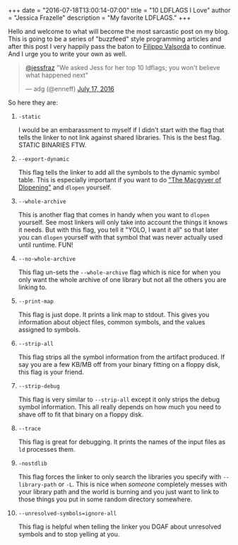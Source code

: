 +++
date = "2016-07-18T13:00:14-07:00"
title = "10 LDFLAGS I Love"
author = "Jessica Frazelle"
description = "My favorite LDFLAGS."
+++

Hello and welcome to what will become the most sarcastic post on my blog.
This is going to be a series of "buzzfeed" style programming articles and after
this post I very happily pass the baton to [Filippo Valsorda](https://twitter.com/FiloSottile/status/754774945847209988) to continue. And I urge you to write your own as well.

<blockquote class="twitter-tweet" data-lang="en"><p lang="en" dir="ltr"><a href="https://twitter.com/jessfraz">@jessfraz</a> &quot;We asked Jess for her top 10 ldflags; you won&#39;t believe what happened next&quot;</p>&mdash; adg (@enneff) <a href="https://twitter.com/enneff/status/754737186960838656">July 17, 2016</a></blockquote>
<script async src="//platform.twitter.com/widgets.js" charset="utf-8"></script>


So here they are:

1. `-static`

    I would be an embarassment to myself if I didn't start with the flag that
    tells the linker to not link against shared libraries. This is the best flag.
    STATIC BINARIES FTW.

2. `--export-dynamic`

    This flag tells the linker to add all the symbols to the dynamic symbol
    table. This is especially important if you want to do ["The Macgyver of Dlopening"](https://github.com/jfrazelle/macgyver) and `dlopen` yourself.

3. `--whole-archive`

    This is another flag that comes in handy when you want to `dlopen`
    yourself. See most linkers will only take into account the things it knows
    it needs. But with this flag, you tell it "YOLO, I want it all" so that
    later you can `dlopen` yourself with that symbol that was never actually
    used until runtime. FUN!

4. `--no-whole-archive`

    This flag un-sets the `--whole-archive` flag which is nice for when you
    only want the whole archive of one library but not all the others you are
    linking to.

5. `--print-map`

    This flag is just dope. It prints a link map to stdout. This gives you
    information about object files, common symbols, and the values assigned to
    symbols.

6. `--strip-all`

    This flag strips all the symbol information from the artifact produced. If
    say you are a few KB/MB off from your binary fitting on a floppy disk, this
    flag is your friend.

7. `--strip-debug`

    This flag is very similar to `--strip-all` except it only strips the debug
    symbol information. This all really depends on how much you need to shave
    off to fit that binary on a floppy disk.

8. `--trace`

    This flag is great for debugging. It prints the names of the input files as
    `ld` processes them.

9. `-nostdlib`

    This flag forces the linker to only search the libraries you specify with
    `--library-path` or `-L`. This is nice when _someone_ completely messes
    with your library path and the world is burning and you just want to link
    to those things you put in some random directory somewhere.

10. `--unresolved-symbols=ignore-all`

    This flag is helpful when telling the linker you DGAF about unresolved
    symbols and to stop yelling at you.
